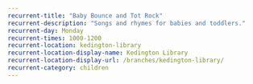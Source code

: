 ```yaml
---
recurrent-title: "Baby Bounce and Tot Rock"
recurrent-description: "Songs and rhymes for babies and toddlers."
recurrent-day: Monday
recurrent-times: 1000-1200
recurrent-location: kedington-library
recurrent-location-display-name: Kedington Library
recurrent-location-display-url: /branches/kedington-library/
recurrent-category: children
---
```

